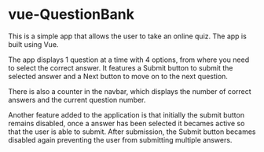# vue-QuestionBank

This is a simple app that allows the user to take an online quiz. The app is built using Vue. 

The app displays 1 question at a time with 4 options, from where you need to select the correct answer. It features a Submit button to submit the selected answer and a Next button to move on to the next question. 

There is also a counter in the navbar, which displays the number of correct answers and the current question number. 

Another feature added to the application is that initially the submit button remains disabled, once a answer has been selected it becames active so that the user is able to submit. After submission, the Submit button becames disabled again preventing the user from submitting multiple answers. 
